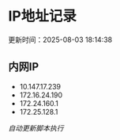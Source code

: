 # IP地址记录

更新时间：2025-08-03 18:14:38
## 内网IP
- 10.147.17.239
- 172.16.24.190
- 172.24.160.1
- 172.25.128.1

*自动更新脚本执行*          